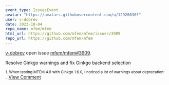 ```yaml
---
event_type: IssuesEvent
avatar: "https://avatars.githubusercontent.com/u/12926030?"
user: v-dobrev
date: 2023-10-04
repo_name: mfem/mfem
html_url: https://github.com/mfem/mfem/issues/3909
repo_url: https://github.com/mfem/mfem
---
```


<a href='https://github.com/v-dobrev' target='_blank'>v-dobrev</a> open issue <a href='https://github.com/mfem/mfem/issues/3909' target='_blank'>mfem/mfem#3909</a>.

<p>Resolve Ginkgo warnings and fix Ginkgo backend selection</p><small>1. When testing MFEM 4.6 with Ginkgo 1.6.0, I noticed a lot of warnings about deprecation:...</small><a href='https://github.com/mfem/mfem/issues/3909' target='_blank'>View Comment</a>